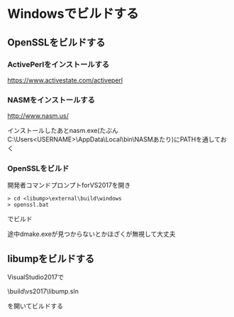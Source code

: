 # Windowsでビルドする

## OpenSSLをビルドする

### ActivePerlをインストールする

https://www.activestate.com/activeperl

### NASMをインストールする

http://www.nasm.us/

インストールしたあとnasm.exe(たぶんC:\Users\<USERNAME>\AppData\Local\bin\NASMあたり)にPATHを通しておく

### OpenSSLをビルド

開発者コマンドプロンプトforVS2017を開き

    > cd <libump>\external\build\windows
    > openssl.bat

でビルド

途中dmake.exeが見つからないとかほざくが無視して大丈夫

## libumpをビルドする

VisualStudio2017で

  <libump>\build\vs2017\libump.sln

を開いてビルドする
